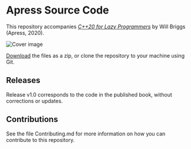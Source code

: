 # Apress Source Code

This repository accompanies [*C++20 for Lazy Programmers*](https://www.apress.com/9781484263051) by Will Briggs (Apress, 2020).

[comment]: #cover
![Cover image](9781484263051.jpg)

[Download](https://github.com/Apress/cpp20-for-lazy-programmers/archive/master.zip) the files as a zip, or clone the repository to your machine using Git.

## Releases

Release v1.0 corresponds to the code in the published book, without corrections or updates.

## Contributions

See the file Contributing.md for more information on how you can contribute to this repository.
